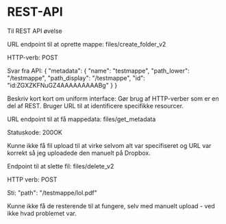 # REST-API

Til REST API øvelse

URL endpoint til at oprette mappe: files/create_folder_v2

HTTP-verb: POST

Svar fra API: {
    "metadata": {
        "name": "testmappe",
        "path_lower": "/testmappe",
        "path_display": "/testmappe",
        "id": "id:ZGXZKFNuGZ4AAAAAAAAABg"
    }
}


Beskriv kort kort om uniform interface: Gør brug af HTTP-verber som er en del af REST. Bruger URL til at identificere specifikke resourcer.

URL endpoint til at få mappedata: files/get_metadata

Statuskode: 200OK


Kunne ikke få fil upload til at virke selvom alt var specifiseret og URL var korrekt så jeg uploadede den manuelt på Dropbox.


Endpoint til at slette fil: files/delete_v2

HTTP verb: POST

Sti: "path": "/testmappe/lol.pdf"

Kunne ikke få de resterende til at fungere, selv med manuelt upload - ved ikke hvad problemet var.

